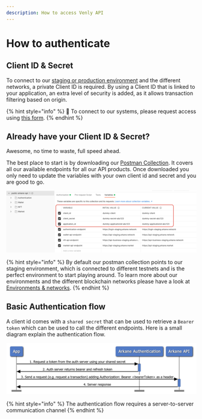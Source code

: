 ```yaml
---
description: How to access Venly API
---
```


# How to authenticate

## Client ID & Secret

To connect to our [staging or production environment](../advanced/environments-and-networks.md) and the different networks, a private Client ID is required. By using a Client ID that is linked to your application, an extra level of security is added, as it allows transaction filtering based on origin.&#x20;

{% hint style="info" %}
🧙 To connect to our systems, please request access using [this form](https://forms.venly.io/demoID).&#x20;
{% endhint %}

## Already have your Client ID & Secret?

Awesome, no time to waste, full speed ahead.&#x20;

The best place to start is by downloading our [Postman Collection](https://documenter.getpostman.com/view/11995086/TzXwEdfX). It covers all our available endpoints for all our API products. Once downloaded you only need to update the variables with your own client id and secret and you are good to go.

![](<../.gitbook/assets/image (22).png>)

{% hint style="info" %}
By default our postman collection points to our staging environment, which is connected to different testnets and is the perfect environment to start playing around. To learn more about our environments and the different blockchain networks please have a look at [Environments & networks](../advanced/environments-and-networks.md).
{% endhint %}

## Basic Authentication flow

A client id comes with a `shared secret` that can be used to retrieve a `Bearer token` which can be used to call the different endpoints. Here is a small diagram explain the authentication flow.

![Basic Authentication flow](<../.gitbook/assets/image (8) (1).png>)

{% hint style="info" %}
The authentication flow requires a server-to-server communication channel&#x20;
{% endhint %}
